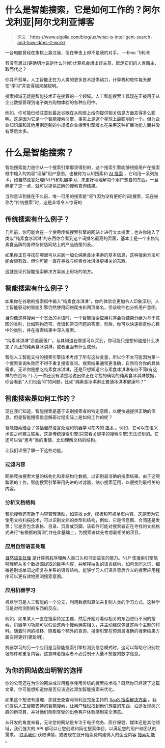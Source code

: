 # 什么是智能搜索，它是如何工作的？阿尔戈利亚|阿尔戈利亚博客

> 原文：<https://www.algolia.com/blog/ux/what-is-intelligent-search-and-how-does-it-work/>

一台电脑曾经在象棋上赢过我，但在拳击上却不是我的对手。 —Emo 飞利浦

有没有想过(更确切地说是什么时候)计算机会想出好主意，赶走它们的人类霸主，取而代之？

你并不孤单。人工智能正在为人类的更多技术提供动力，计算机和软件每天都在“学习”并变得越来越聪明。

搜索领域无疑是智能技术正在接管的一个领域。人工智能搜索工具现在正被用于从企业数据管理到电子商务购物体验的各种应用中。

例如，你可能已经注意到最近谷歌在从网络上给你提供相关信息方面变得多么聪明。这是因为它是一个智能搜索引擎，事实上是这个星球上最聪明的一个。但为企业知识库和其他用例定制的小规模企业搜索引擎版本在采用这种扩展功能方面并没有落后太多。

# [](#what-is-intelligent-search)**什么是智能搜索？**

智能搜索能力是你从一个搜索引擎那里得到的，这个搜索引擎能够根据用户在搜索框中输入的内容“理解”用户意图。也被称为认知搜索和 [AI 搜索](https://www.algolia.com/products/ai-search/) ，它利用一系列技术，如自然语言处理(NLP)和机器学习，来更好地理解每个用户想要的东西。一旦确定了这一点，就可以提供正确的搜索查询结果。

当你意识到就在不久前，唯一可用的搜索是“哑”(因为没有更好的词)搜索，现在被称为“传统搜索”时，这是非常令人惊讶的

## [](#what%e2%80%99s-an-example-of-traditional-search)**传统搜索有什么例子？**

几年前，你可能会在一个使用传统搜索引擎的网站上进行文本搜索；也许你输入了类似“纯素食冰淇淋”的东西你会看到这个词排名最高的页面，基本上是一个出售纯素食品牌的各种杂货店网站上的产品链接列表。

如果你正在寻找在哪里可以买到一加仑纯素食冰淇淋的基本信息，这种搜索方法可能会很有效。但你可能一直在寻找与纯素食冰淇淋更相关的东西。

这就是现代智能搜索解决方案派上用场的地方。

## [](#what%e2%80%99s-an-example-of-intelligent-search)**智能搜索有什么例子？**

如果你在谷歌的搜索框中输入“纯素食冰淇淋”，你的体验会更加令人印象深刻。人工智能驱动的智能引擎仍然使用网络爬虫和网页排名，但该软件也分析用户意图。

当你像这样搜索一个宽泛的术语时，一个智能搜索应用程序会将结果分组为基于意图的类别，比如购物选项、食谱和常见问题的答案。然后，你可以快速锁定你心目中的类别，并在搜索结果中深入搜索。

“纯素冰淇淋”涵盖面很广。与其知道在哪里可以买到，你可能只是想知道是什么决定了真正的纯素食冰淇淋，或者里面有什么成分。

智能人工智能支持的搜索引擎技术考虑了所有这些变量，所以你不太可能因为第一个搜索查询失败而不得不重复搜索查询。搜索结果通常更准确，自然符合你的具体需求，无论你是想吃纯素食冰淇淋，还是只想知道它与素食冰淇淋有何不同(有这样的东西吗？).万一你还没有清楚地说出你正在寻找的确切的纯素食冰淇淋数据，你会看到“人们也会问”的问题，比如“纯素食冰淇淋比普通冰淇淋健康吗？”

## [](#how-does-intelligent-search-work)**智能搜索是如何工作的？**

现在我们知道，智能搜索是基于识别搜索者的特定意图，以便快速提供正确的信息。但是智能搜索信息解密过程实际上是如何工作的呢？

智能搜索结合了包括自然语言处理和机器学习在内的 [技术](https://www.searchenginejournal.com/ml-things-we-know/408882/#close) 。例如，它可以在语义术语之间建立联系，这是传统搜索引擎(只查看关键字的搜索引擎)无法识别的。它还可以做“思考”类的事情，比如理解文档的结构。

让我们详细了解一下这些功能。

### [](#filtering-content%c2%a0)**过滤内容**

网络爬虫搜索大量的结构化和非结构化数据，以识别最准确的搜索结果。由于这项繁琐的工作，智能搜索引擎采用先进的过滤器，缩小搜索范围，以便找到最相关的内容。

### [](#analyzing-document-structure)**分析文档结构**

智能搜索还有助于内容管理活动，如查找 pdf、模板和可视单页内容。这是因为它使用文档扫描技术，可以识别文档的类型和结构，例如，它是信息图、合同还是发票；它是否包含表格、目录、页眉或页脚。该软件可能对搜索者正在寻找的文档格式进行“有根据的猜测”,并在此基础上，为搜索者优先考虑最相关的项目。

### [](#applying-natural-language-processing%c2%a0)**应用自然语言处理**

[自然语言处理](https://www.algolia.com/blog/product/what-is-natural-language-processing-and-how-is-it-leveraged-by-search-tools-software/) 是计算机程序理解人类口头和书面语言的能力。NLP 使搜索引擎能够理解从多个数据源提取的数字内容，并解释抽象的语言结构，如包含同义词、细微差别或单词之间复杂关系的语言结构。能够学习人们语言背后含义的搜索应用程序可以更有效地预测搜索意图。

### [](#applying-machine-learning%c2%a0)**应用机器学习**

机器学习是人工智能的一个分支，利用数据和算法来复制人类的学习方式。这种学习是对检测到的东西的反应。

例如，如果某人一直在搜索特定主题，然后开始对看似相关的东西进行不同的搜索，机器学习功能可以假设这两个搜索确实相关，并主动建议包含这两个主题的材料。随着时间的推移，随着每个额外的查询，搜索引擎在预测最准确的搜索结果方面变得更好(更聪明)。

机器学习的另一个应用是当智能搜索引擎检测到信息模式时，这可以帮助它识别垃圾邮件和重复内容。这意味着搜索者不必受制于大量不想要的数字信息。

## [](#make-an-intelligent-choice-for-your-site)**为你的网站做出明智的选择**

你的公司还在为你的网站或应用程序使用传统的搜索技术吗？既然你已经读了这篇文章，你可能想知道你是否应该通过添加智能搜索来优化。

如果这个想法有道理，那就去查查阿哥利亚完全主持的 [SaaS 搜索解决方案](https://www.algolia.com/industries-and-solutions/saas/) 。我们提供人工智能支持的智能搜索，让用户轻松找到他们想要的东西，沿途发现感兴趣的新项目，并对他们刚刚享受的出色客户体验感到完全满意。

从开发的角度来看，无论您的网站是专注于电子商务、医疗保健、媒体还是其他领域，我们强大的 API 都可以让您创建和简化搜索体验，以满足您的用户和团队的需求。 [联系我们](https://www.algolia.com/contactus/) 获取详情，或者现在就开始免费构建伟大的企业内容 [搜索功能](https://www.algolia.com/users/sign_up) 。